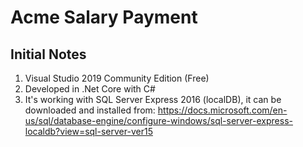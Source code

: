 # Acme Salary Payment
## Initial Notes

1. Visual Studio 2019 Community Edition (Free)
2. Developed in .Net Core with C#
3. It's working with SQL Server Express 2016 (localDB), it can be downloaded and installed from: https://docs.microsoft.com/en-us/sql/database-engine/configure-windows/sql-server-express-localdb?view=sql-server-ver15

